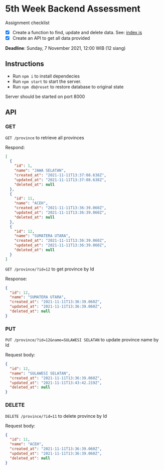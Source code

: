 # 5th Week Backend Assessment
Assignment checklist
- [x] Create a function to find, update and delete data. See: [index,js](index.js)
- [x] Create an API to get all data provided

**Deadline**: Sunday, 7 November 2021, 12:00 WIB (12 siang)

## Instructions
- Run ```npm i``` to install dependecies
- Run ```npm start``` to start the server.
- Run ```npm db@reset``` to restore database to original state

Server should be started on port 8000

## API
### GET
```GET /province``` to retrieve all provinces

Respond:
```json
[
  {
    "id": 1,
    "name": "JAWA SELATAN",
    "created_at": "2021-11-11T13:37:08.638Z",
    "updated_at": "2021-11-11T13:37:08.638Z",
    "deleted_at": null
  },
  {
    "id": 11,
    "name": "ACEH",
    "created_at": "2021-11-11T13:36:39.060Z",
    "updated_at": "2021-11-11T13:36:39.060Z",
    "deleted_at": null
  },
  {
    "id": 12,
    "name": "SUMATERA UTARA",
    "created_at": "2021-11-11T13:36:39.060Z",
    "updated_at": "2021-11-11T13:36:39.060Z",
    "deleted_at": null
  }
]

```

```GET /province/?id=12``` to get province by Id

Response:
```json
{
  "id": 12,
  "name": "SUMATERA UTARA",
  "created_at": "2021-11-11T13:36:39.060Z",
  "updated_at": "2021-11-11T13:36:39.060Z",
  "deleted_at": null
}
```

### PUT
```PUT /province/?id=12&name=SULAWESI SELATAN``` to update province name by Id

Request body:
```json
{
  "id": 12,
  "name": "SULAWESI SELATAN",
  "created_at": "2021-11-11T13:36:39.060Z",
  "updated_at": "2021-11-11T13:43:42.219Z",
  "deleted_at": null
}
```

### DELETE
```DELETE /province/?id=11``` to delete province by Id

Request body:
```json
{
  "id": 11,
  "name": "ACEH",
  "created_at": "2021-11-11T13:36:39.060Z",
  "updated_at": "2021-11-11T13:36:39.060Z",
  "deleted_at": null
}
```